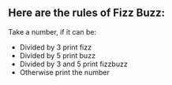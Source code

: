 ## Here are the rules of Fizz Buzz:

Take a number, if it can be:

- Divided by 3 print fizz
- Divided by 5 print buzz
- Divided by 3 and 5 print fizzbuzz
- Otherwise print the number
